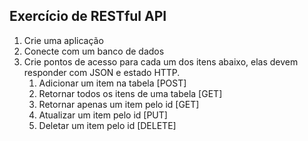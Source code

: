 Exercício de RESTful API
---

1. Crie uma aplicação
1. Conecte com um banco de dados
1. Crie pontos de acesso para cada um dos itens abaixo, elas devem responder com JSON e estado HTTP.
   1. Adicionar um item na tabela [POST]
   1. Retornar todos os itens de uma tabela [GET]
   1. Retornar apenas um item pelo id [GET]
   1. Atualizar um item pelo id [PUT]
   1. Deletar um item pelo id [DELETE]
